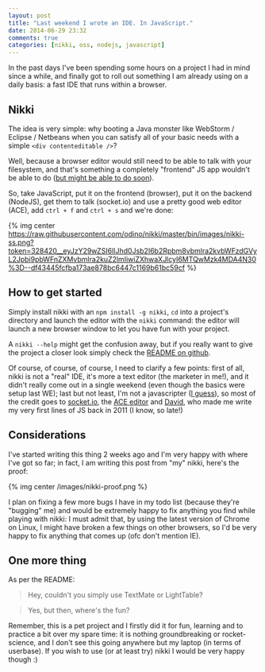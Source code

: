 ```yaml
---
layout: post
title: "Last weekend I wrote an IDE. In JavaScript."
date: 2014-06-29 23:32
comments: true
categories: [nikki, oss, nodejs, javascript]
---
```


In the past days I've been spending some hours on a project
I had in mind since a while, and finally got to roll out
something I am already using on a daily basis: a fast IDE
that runs within a browser.

<!-- more -->

## Nikki

The idea is very simple: why booting a Java monster like
WebStorm / Eclipse / Netbeans when you can satisfy all
of your basic needs with a simple `<div contenteditable />`?

Well, because a browser editor would still need to be able
to talk with your filesystem, and that's something a completely
"frontend" JS app wouldn't be able to do
([but might be able to do soon](https://hacks.mozilla.org/2014/06/webide-lands-in-nightly/)).

So, take JavaScript, put it on the frontend (browser), put
it on the backend (NodeJS), get them to talk (socket.io) and
use a pretty good web editor (ACE), add `ctrl + f` and `ctrl + s`
and we're done:

{% img center https://raw.githubusercontent.com/odino/nikki/master/bin/images/nikki-ss.png?token=328420__eyJzY29wZSI6IlJhd0Jsb2I6b2Rpbm8vbmlra2kvbWFzdGVyL2Jpbi9pbWFnZXMvbmlra2kuZ2lmIiwiZXhwaXJlcyI6MTQwMzk4MDA4N30%3D--df43445fcfba173ae878bc6447c1169b61bc59cf %}

## How to get started

Simply install nikki with an `npm install -g nikki`, `cd`
into a project's directory and launch the editor with the `nikki`
command: the editor will launch a new browser window to let
you have fun with your project.

A `nikki --help` might get the confusion away, but if you
really want to give the project a closer look simply check
the [README on github](https://github.com/odino/nikki).

Of course, of course, of course, I need to clarify a few points:
first of all, nikki is not a "real" IDE, it's  more a text editor
(the marketer in me!), and it didn't really come out in a single weekend
(even though  the basics were setup last WE); last but not least,
I'm not a javascripter ([I guess](http://osrc.dfm.io/odino/)), so most of the credit goes
to [socket.io](http://socket.io/), the [ACE editor](http://ace.c9.io/#nav=about)
and [David](https://it.linkedin.com/in/davidfunaro), who made me write my
very first lines of JS back in 2011 (I know, so late!)

## Considerations

I've started writing this thing 2 weeks ago and I'm very happy
with where I've got so far; in fact, I am writing
this post from "my" nikki, here's the proof:

{% img center /images/nikki-proof.png %}

I plan on fixing a few more bugs I have in my todo list
(because they're "bugging" me) and would be extremely happy
to fix anything you find while playing with nikki: I must admit
that, by using the latest version of Chrome on Linux, I might
have broken a few things on other browsers, so I'd be very
happy to fix anything that comes up (ofc don't mention IE).

## One more thing

As per the README:

> Hey, couldn't you simply use TextMate or LightTable?

> Yes, but then, where's the fun?

Remember, this is a pet project and I firstly did it for
fun, learning and to practice a bit over my spare time:
it is nothing groundbreaking or rocket-science, and I
don't see this going anywhere but my laptop (in terms of
userbase). If you wish to use (or at least try) nikki
I would be very happy though :)